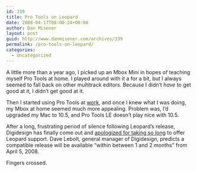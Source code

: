 ```yaml
---
id: 339
title: Pro Tools on Leopard
date: 2008-04-17T08:00:24+00:00
author: Dan Misener
layout: post
guid: http://www.danmisener.com/archives/339
permalink: /pro-tools-on-leopard/
categories:
  - Uncategorized
---
```

A little more than a year ago, I picked up an Mbox Mini in hopes of teaching myself Pro Tools at home. I played around with it a for a bit, but I always seemed to fall back on other multitrack editors. Because I didn&#8217;t <span style="font-style: italic;">have</span> to get good at it, I didn&#8217;t get good at it.

Then I started using Pro Tools at [work](http://www.cbc.ca/spark), and once I knew what I was doing, my Mbox at home seemed much more appealing. Problem was, I&#8217;d upgraded my Mac to 10.5, and Pro Tools LE doesn&#8217;t play nice with 10.5.

After a long, frustrating period of silence following Leopard&#8217;s release, Digidesign has finally come out and [apologized for taking so long](http://duc.digidesign.com/showflat.php?Cat=&Number=1259137&page=0&view=collapsed&sb=5&o=186&fpart=1#Post1269787%231259137) to offer Leopard support. Dave Lebolt, general manager of Digidesign, predicts a compatible release will be available &#8220;within between 1 and 2 months&#8221; from April 5, 2008.

Fingers crossed.